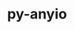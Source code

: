 ---
title: "py-anyio"
layout: cache
categories: [package, develop-2023-08-20]
meta: {"versions": ["3.6.2"], "compilers": ["apple-clang@=14.0.0", "gcc@=11.1.0", "gcc@=11.3.0"], "oss": ["ubuntu20.04", "ubuntu22.04", "ventura"], "platforms": ["darwin", "linux"], "targets": ["aarch64", "ppc64le", "x86_64_v3"], "stacks": ["data-vis-sdk", "e4s", "e4s-power", "ml-darwin-aarch64-mps", "ml-linux-x86_64-cpu", "ml-linux-x86_64-cuda", "root"], "num_specs": 7, "num_specs_by_stack": {"ml-darwin-aarch64-mps": 1, "root": 7, "e4s-power": 2, "data-vis-sdk": 1, "e4s": 2, "ml-linux-x86_64-cuda": 1, "ml-linux-x86_64-cpu": 1}}
spec_details: [{"hash": "d673b74jbacym2ibkggbb7jgmlua737v", "compiler": "apple-clang@=14.0.0", "versions": ["3.6.2"], "os": "ventura", "platform": "darwin", "target": "aarch64", "variants": ["build_system=python_pip"], "stacks": ["ml-darwin-aarch64-mps", "root"], "size": "-", "tarball": "https://binaries.spack.io/develop-2023-08-20/build_cache/darwin-ventura-aarch64/apple-clang-14.0.0/py-anyio-3.6.2/darwin-ventura-aarch64-apple-clang-14.0.0-py-anyio-3.6.2-d673b74jbacym2ibkggbb7jgmlua737v.spack"}, {"hash": "ihokn7kcvcsydhq3262d4bgoa6wq46ng", "compiler": "gcc@=11.1.0", "versions": ["3.6.2"], "os": "ubuntu20.04", "platform": "linux", "target": "ppc64le", "variants": ["build_system=python_pip"], "stacks": ["e4s-power", "root"], "size": "-", "tarball": "https://binaries.spack.io/develop-2023-08-20/build_cache/linux-ubuntu20.04-ppc64le/gcc-11.1.0/py-anyio-3.6.2/linux-ubuntu20.04-ppc64le-gcc-11.1.0-py-anyio-3.6.2-ihokn7kcvcsydhq3262d4bgoa6wq46ng.spack"}, {"hash": "fmd3rnwndhfy5lfi3kqxu3nbfb4blvbr", "compiler": "gcc@=11.1.0", "versions": ["3.6.2"], "os": "ubuntu20.04", "platform": "linux", "target": "ppc64le", "variants": ["build_system=python_pip"], "stacks": ["e4s-power", "root"], "size": "-", "tarball": "https://binaries.spack.io/develop-2023-08-20/build_cache/linux-ubuntu20.04-ppc64le/gcc-11.1.0/py-anyio-3.6.2/linux-ubuntu20.04-ppc64le-gcc-11.1.0-py-anyio-3.6.2-fmd3rnwndhfy5lfi3kqxu3nbfb4blvbr.spack"}, {"hash": "6d3stgblawpy7usalxr7oufnzgtv6jk6", "compiler": "gcc@=11.1.0", "versions": ["3.6.2"], "os": "ubuntu20.04", "platform": "linux", "target": "x86_64_v3", "variants": ["build_system=python_pip"], "stacks": ["data-vis-sdk", "root"], "size": "-", "tarball": "https://binaries.spack.io/develop-2023-08-20/build_cache/linux-ubuntu20.04-x86_64_v3/gcc-11.1.0/py-anyio-3.6.2/linux-ubuntu20.04-x86_64_v3-gcc-11.1.0-py-anyio-3.6.2-6d3stgblawpy7usalxr7oufnzgtv6jk6.spack"}, {"hash": "7wbg7pr7vlj6eytnjnot3qjp57sa3j22", "compiler": "gcc@=11.1.0", "versions": ["3.6.2"], "os": "ubuntu20.04", "platform": "linux", "target": "x86_64_v3", "variants": ["build_system=python_pip"], "stacks": ["root", "e4s"], "size": "-", "tarball": "https://binaries.spack.io/develop-2023-08-20/build_cache/linux-ubuntu20.04-x86_64_v3/gcc-11.1.0/py-anyio-3.6.2/linux-ubuntu20.04-x86_64_v3-gcc-11.1.0-py-anyio-3.6.2-7wbg7pr7vlj6eytnjnot3qjp57sa3j22.spack"}, {"hash": "pq74lih46rqsc4kxqgfs4e5i7vjr4ni5", "compiler": "gcc@=11.1.0", "versions": ["3.6.2"], "os": "ubuntu20.04", "platform": "linux", "target": "x86_64_v3", "variants": ["build_system=python_pip"], "stacks": ["root", "e4s"], "size": "-", "tarball": "https://binaries.spack.io/develop-2023-08-20/build_cache/linux-ubuntu20.04-x86_64_v3/gcc-11.1.0/py-anyio-3.6.2/linux-ubuntu20.04-x86_64_v3-gcc-11.1.0-py-anyio-3.6.2-pq74lih46rqsc4kxqgfs4e5i7vjr4ni5.spack"}, {"hash": "ktpw37gtit4n6fhevjqehlyjudozn4as", "compiler": "gcc@=11.3.0", "versions": ["3.6.2"], "os": "ubuntu22.04", "platform": "linux", "target": "x86_64_v3", "variants": ["build_system=python_pip"], "stacks": ["ml-linux-x86_64-cuda", "root", "ml-linux-x86_64-cpu"], "size": "-", "tarball": "https://binaries.spack.io/develop-2023-08-20/build_cache/linux-ubuntu22.04-x86_64_v3/gcc-11.3.0/py-anyio-3.6.2/linux-ubuntu22.04-x86_64_v3-gcc-11.3.0-py-anyio-3.6.2-ktpw37gtit4n6fhevjqehlyjudozn4as.spack"}]
---